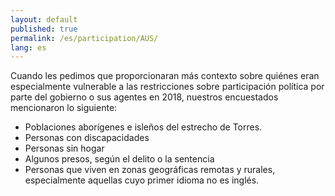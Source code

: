 ```yaml
---
layout: default
published: true
permalink: /es/participation/AUS/
lang: es
---
```


Cuando les pedimos que proporcionaran más contexto sobre quiénes eran especialmente vulnerable a las restricciones sobre participación política por parte del gobierno o sus agentes en 2018, nuestros encuestados mencionaron lo siguiente:

- Poblaciones aborígenes e isleños del estrecho de Torres.
- Personas con discapacidades
- Personas sin hogar
- Algunos presos, según el delito o la sentencia
- Personas que viven en zonas geográficas remotas y rurales, especialmente aquellas cuyo primer idioma no es inglés.

